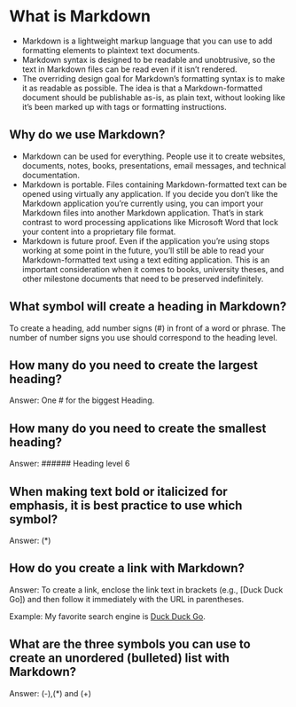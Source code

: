 # What is Markdown

- Markdown is a lightweight markup language that you can use to add formatting elements to plaintext text documents.
- Markdown syntax is designed to be readable and unobtrusive, so the text in Markdown files can be read even if it isn’t rendered.
- The overriding design goal for Markdown’s formatting syntax is to make it as readable as possible. The idea is that a Markdown-formatted document should be publishable as-is, as plain text, without looking like it’s been marked up with tags or formatting instructions.

## Why do we use Markdown?

- Markdown can be used for everything. People use it to create websites, documents, notes, books, presentations, email messages, and technical documentation.
- Markdown is portable. Files containing Markdown-formatted text can be opened using virtually any application. If you decide you don’t like the Markdown application you’re currently using, you can import your Markdown files into another Markdown application. That’s in stark contrast to word processing applications like Microsoft Word that lock your content into a proprietary file format.
- Markdown is future proof. Even if the application you’re using stops working at some point in the future, you’ll still be able to read your Markdown-formatted text using a text editing application. This is an important consideration when it comes to books, university theses, and other milestone documents that need to be preserved indefinitely.

## What symbol will create a heading in Markdown?

To create a heading, add number signs (#) in front of a word or phrase. The number of number signs you use should correspond to the heading level.

## How many do you need to create the largest heading?

Answer: One # for the biggest Heading.

## How many do you need to create the smallest heading?

Answer: ###### Heading level 6

## When making text bold or italicized for emphasis, it is best practice to use which symbol?

 Answer: (*)

## How do you create a link with Markdown?

Answer: To create a link, enclose the link text in brackets (e.g., [Duck Duck Go]) and then follow it immediately with the URL in parentheses.

Example: My favorite search engine is [Duck Duck Go](https://duckduckgo.com).

## What are the three symbols you can use to create an unordered (bulleted) list with Markdown?

Answer: (-),(*) and (+)
